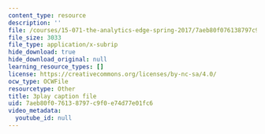 ```yaml
---
content_type: resource
description: ''
file: /courses/15-071-the-analytics-edge-spring-2017/7aeb80f076138797c9f0e74d77e01fc6_Y8dMlEv-epg.srt
file_size: 3033
file_type: application/x-subrip
hide_download: true
hide_download_original: null
learning_resource_types: []
license: https://creativecommons.org/licenses/by-nc-sa/4.0/
ocw_type: OCWFile
resourcetype: Other
title: 3play caption file
uid: 7aeb80f0-7613-8797-c9f0-e74d77e01fc6
video_metadata:
  youtube_id: null
---
```

